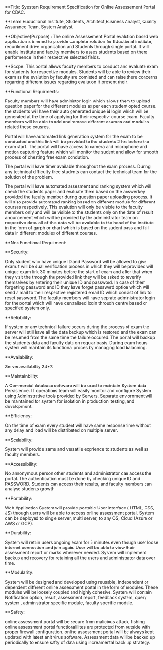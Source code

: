 **Title: Syestem Requirement Specification for Online Assessement Portal for CDAC.

**Team:Euductional Institute, Students, Architect,Business Analyst, Quality Assurance Team, System Analyst.

**Objective(Purpose) :
The online Assessement Portal evalution based web application s intened to provide complete solution for Eductional institute,
recuritment drive organisation and Students through single portal. It will enable institute and faculty members to asses students
based on there performence in their respective selected fields.


**Scope:
This portal allows faculty members to conduct and evaluate exam for students for respective modules.
Students will be able to review their exam as the evalution by faculty are comleted and can raise there 
concerns regarding different issues regarding evalution if present their.


**Functional Requirments:

Faculty members will have administor login which allows them to upload question paper for the different modules
as per each student opted course. the students will have their auto generated unique id login which will be generated 
at the time of applying for their respectivr course exam. Faculty members will be able to add and remove different courses
and modules related these cousres.

Portal will have automated link generation system for the exam to be conducted and this link will be provided to the students
2 hrs before the exam start. The portal will have access to camera and microphone and motion capturing feature which will monitor the sudent and allow for
smooth process of cheating free exam condution.

The portal will have timer available throughout the exam process. During any technical difficulty thee students can contact the technical team
for the solution of the problem.

The portal will have automated assesment and ranking system which will check the students paper 
and evaluate them based on the answerkey provided the faculty member during question paper uploading process.
It will also provide automated ranking based on different module for different courses respectively.
This evalution will only be visible to the faculty members only and will be visible to the students
only on the date of result anouncement which will be provided by the administrator team on respective date.
 all of this data will be available to the head of the institute in the form of garph or chart which is based on the 
sudent pass and fail data in different modules of different courses.

**Non Functional Requirment:

**Security:

Only student who have unique ID and Password will be allowed to give exam.It will be dual verification process in
which they will be provided will unique exam link 30 minutes before the start of exam and after that when they visit the
through the provided link they will be asked to reverify themselves by entering their unique ID and password.
In case of them forgetting password and ID they have forget password option which
will send a mail to their respective registered email ID which consist of link to reset password.
The faculty members will have seprate administrator login for the portal which will have centralised login through
centre based or specified system only.


**Reliability:

If system or any technical failure occurs during the process of exam the server will still have 
all the data backup which is restored and the exam can be resumed from the same time the failure occured.
The portal will backup the students data and faculty data on regular basis.
During exam hours system will maintain its functional proces by managing load balacning .

**Availability:

Server availability 24*7.

**Maintainbility:

A Commercial database software will be used to maintain System data Persistence. IT operations team will easily monitor and configure System using Adminstrative tools provided by Servers. Separate enviornment will be maintained for system for isolation in production, testing, and development.

**Efficiency:

On the time of exam every student will have same response time without any delay and load will be distributed on multiple server.

**Scalability:

System will provide same and versatile exprience to students as well as faculty members.

**Accessibility:

No annonymous person other students and administrator can access the portal. The authentication must be done by checking unique ID and PASSWORD. Students can access their results, and faculty members can analyse students growth 

**Portability:

Web Application System will provide portable User Interface ( HTML, CSS, JS) through users will be able to access online assessment portal. System can be deployed to single server, multi server, to any OS, Cloud (Azure or AWS or GCP).

**Durability:

System will retain users ongoing exam for 5 minutes even though user loose internet connection and join again. User will be able to view their assessment report or marks whenever needed. System will implement backup and recovery for retaining all the users and administrator data over time.

**Modularity:

System will be designed and developed using reusable, independent or dependent different online assessment portal in the form of modules. These modules will be loosely coupled and highly cohesive. System will contain Notification option, result, assessment report, feedback system, query system , administrator specific module, faculty specific module.

**Safety:

online assessment portal will be secure from malicious attack, fishing. online assessment portal functionalilites are protected from outside with proper firewall configuration. online assessment portal will be always kept updated with latest anit virus software. Assessment data will be backed up periodically to ensure safty of data using increamental back up strategy.

